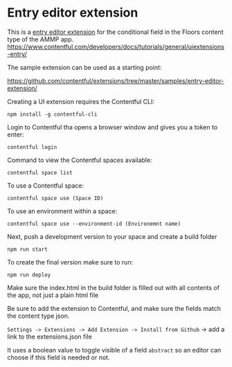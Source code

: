 # Entry editor extension

This is a [entry editor extension](https://www.contentful.com/developers/docs/extensibility/ui-extensions/) for the conditional field in the Floors content type of the AMMP app.
https://www.contentful.com/developers/docs/tutorials/general/uiextensions-entry/


The sample extension can be used as a starting point:

https://github.com/contentful/extensions/tree/master/samples/entry-editor-extension/


Creating a UI extension requires the Contentful CLI:

`npm install -g contentful-cli`

Login to Contentful tha opens a browser window and gives you a token to enter:

`contentful login`

Command to view the Contentful spaces available:

`contentful space list`

To use a Contentful space:

`contentful space use (Space ID)`

To use an environment within a space:

`contentful space use --environment-id (Environemnt name)`

Next, push a development version to your space and create a build folder

`npm run start`

To create the final version make sure to run:

`npm run deploy`

Make sure the index.html in the build folder is filled out with all contents of the app, not just a plain html file

Be sure to add the extension to Contentful, and make sure the fields match the content type json.

`Settings -> Extensions -> Add Extension -> Install from Github` -> add a link to the extensions.json file

It uses a boolean value to toggle visible of a field `abstract` so an editor can choose if this field is needed or not.


